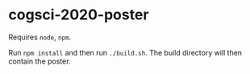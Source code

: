 # cogsci-2020-poster

Requires `node`, `npm`.

Run `npm install` and then run `./build.sh`. The build directory will then contain the poster.
